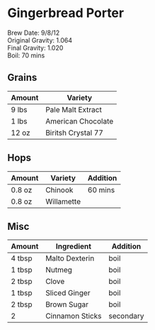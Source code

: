 # Gingerbread Porter

Brew Date: 9/8/12  
Original Gravity: 1.064  
Final Gravity: 1.020  
Boil: 70 mins  

Grains
---------
Amount | Variety
------ | -------
9 lbs  | Pale Malt Extract
1 lbs  | American Chocolate
12 oz  | Biritsh Crystal 77

Hops
----

Amount | Variety    | Addition
------ | ---------- | --------
0.8 oz | Chinook    | 60 mins
0.8 oz | Willamette |

Misc
----

Amount    | Ingredient      | Addition
--------- | --------------- | ----------
4 tbsp    | Malto Dexterin  | boil
1 tbsp    | Nutmeg          | boil
2 tbsp    | Clove           | boil
1 tbsp    | Sliced Ginger   | boil
2 tbsp    | Brown Sugar     | boil
2         | Cinnamon Sticks | secondary
